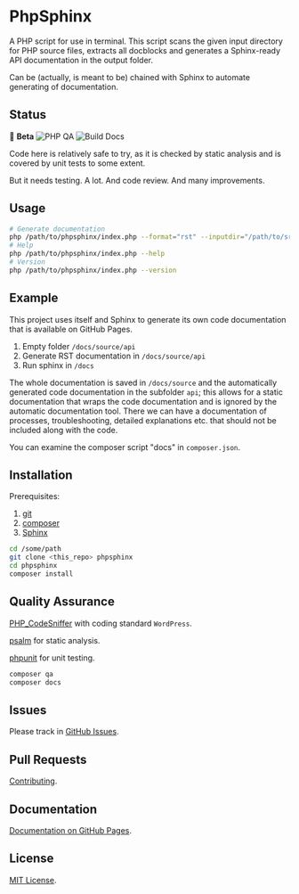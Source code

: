 # PhpSphinx

A PHP script for use in terminal. This script scans the given input directory for PHP source files, extracts all docblocks and generates a Sphinx-ready API documentation in the output folder.

Can be (actually, is meant to be) chained with Sphinx to automate generating of documentation.

## Status

:hatching_chick: **Beta** ![PHP QA](https://github.com/tommander/phpsphinx/actions/workflows/php.yml/badge.svg) ![Build Docs](https://github.com/tommander/phpsphinx/actions/workflows/docs.yml/badge.svg)

Code here is relatively safe to try, as it is checked by static analysis and is covered by unit tests to some extent.

But it needs testing. A lot. And code review. And many improvements.

## Usage

```sh
# Generate documentation
php /path/to/phpsphinx/index.php --format="rst" --inputdir="/path/to/src" --outputdir="/path/to/docs/api"
# Help
php /path/to/phpsphinx/index.php --help
# Version
php /path/to/phpsphinx/index.php --version
```

## Example

This project uses itself and Sphinx to generate its own code documentation that is available on GitHub Pages.

1. Empty folder `/docs/source/api`
2. Generate RST documentation in `/docs/source/api`
3. Run sphinx in `/docs`

The whole documentation is saved in `/docs/source` and the automatically generated code documentation in the subfolder `api`; this allows for a static documentation that wraps the code documentation and is ignored by the automatic documentation tool. There we can have a documentation of processes, troubleshooting, detailed explanations etc. that should not be included along with the code.

You can examine the composer script "docs" in `composer.json`.

## Installation

Prerequisites:

1. [git](https://git-scm.com/)
2. [composer](https://getcomposer.org/)
3. [Sphinx](https://www.sphinx-doc.org/en/master/)

```sh
cd /some/path
git clone <this_repo> phpsphinx
cd phpsphinx
composer install
```

## Quality Assurance

[PHP_CodeSniffer](https://github.com/squizlabs/PHP_CodeSniffer) with coding standard `WordPress`.

[psalm](https://psalm.dev/) for static analysis.

[phpunit](https://github.com/sebastianbergmann/phpunit) for unit testing.

```sh
composer qa
composer docs
```

## Issues

Please track in [GitHub Issues](https://github.com/tommander/phpsphinx/issues).

## Pull Requests

[Contributing](.github/CONTRIBUTING.md).

## Documentation

[Documentation on GitHub Pages](https://tommander.github.io/phpsphinx/).

## License

[MIT License](LICENSE).
